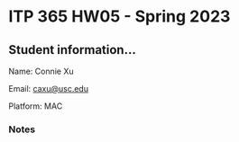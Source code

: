 # ITP 365 HW05 - Spring 2023 #

## Student information... ##
Name: Connie Xu

Email: caxu@usc.edu

Platform: MAC

### Notes ###
